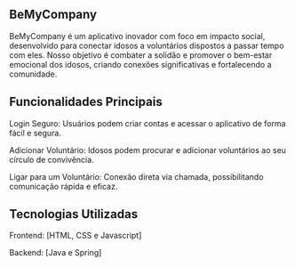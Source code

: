 ## BeMyCompany

BeMyCompany é um aplicativo inovador com foco em impacto social, desenvolvido para conectar idosos a voluntários dispostos a passar tempo com eles. Nosso objetivo é combater a solidão e promover o bem-estar emocional dos idosos, criando conexões significativas e fortalecendo a comunidade.

## Funcionalidades Principais

Login Seguro: Usuários podem criar contas e acessar o aplicativo de forma fácil e segura.

Adicionar Voluntário: Idosos podem procurar e adicionar voluntários ao seu círculo de convivência.

Ligar para um Voluntário: Conexão direta via chamada, possibilitando comunicação rápida e eficaz.

## Tecnologias Utilizadas

Frontend: [HTML, CSS e Javascript]

Backend: [Java e Spring]
